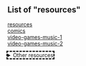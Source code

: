 ## List of "resources"  
[resources](../../../../resources/)  
[comics](../../../../resources-comics/)  
[video-games-music-1](../../../../resources-video-games-music-1/)  
[video-games-music-2](../../../../resources-video-games-music-2/)  
<details style="border: 1px #ffffff; outline: dashed; display: inline-block;">
  <summary style="border: 1px #ffffff; outline: dashed; cursor: pointer; ">Other resources</summary>
  
</details>
  
